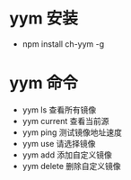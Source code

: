 # yym 安装
* npm install ch-yym  -g

# yym 命令
* yym ls 查看所有镜像
* yym current 查看当前源
* yym ping 测试镜像地址速度
* yym use 请选择镜像
* yym add 添加自定义镜像
* yym delete 删除自定义镜像


